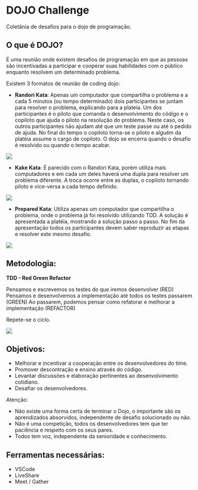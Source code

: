 # DOJO Challenge

Coletânia de desafios para o dojo de programação.

## O que é DOJO?

É uma reunião onde existem desafios de programação em que as pessoas são incentivadas a participar e cooperar suas habilidades com o público enquanto resolvem um determinado problema.

Existem 3 formatos de reunião de coding dojo:

- **Randori Kata**: Apenas um computador que compartilha o problema e a cada 5 minutos (ou tempo determinado) dois participantes se juntam para resolver o problema, explicando para a plateia. Um dos participantes é o piloto que comanda o desenvolvimento do código e o copiloto que ajuda o piloto na resolução do problema. Neste caso, os outros participantes não ajudam até que um teste passe ou até o pedido de ajuda. No final do tempo o copiloto torna-se o piloto e alguém da platéia assume o cargo de copiloto. O dojo se encerra quando o desafio é resolvido ou quando o tempo acabar.

![](./randori.avif)

- **Kake Kata**: É parecido com o Randori Kata, porém utiliza mais computadores e em cada um deles haverá uma dupla para resolver um problema diferente. A troca ocorre entre as duplas, o copiloto tornando piloto e vice-versa a cada tempo definido.

![](./kake.avif)


- **Prepared Kata**: Utiliza apenas um computador que compartilha o problema, onde o problema já foi resolvido utilizando TDD. A solução é apresentada a platéia, mostrando a solução passo a passo. No fim da apresentação todos os participantes devem saber reproduzir as etapas e resolver este mesmo desafio.

![](./kata.avif)


## Metodologia:

**TDD - Red Green Refactor**

Pensamos e escrevemos os testes do que iremos desenvolver (RED)
Pensamos e desenvolvemos a implementação até todos os testes passarem (GREEN)
Ao passarem, podemos pensar como refatorar e melhorar a implementação (REFACTOR)

Repete-se o ciclo.

![](./tdd.avif)

## Objetivos:

- Melhorar e incentivar a cooperação entre os desenvolvedores do time.
- Promover descontração e ensino através do código.
- Levantar discussões e elaboração pertinentes ao desenvolvimento cotidiano.
- Desafiar os desenvolvedores.

Atenção:

- Não existe uma forma certa de terminar o Dojo, o importante são os aprendizados absorvidos, independente de desafio solucionado ou não.
- Não é uma competição, todos os desenvolvedores tem que ter paciência e respeito com os seus pares.
- Todos tem voz, independente da senioridade e conhecimento.

## Ferramentas necessárias:

- VSCode
- LiveShare
- Meet / Gather
